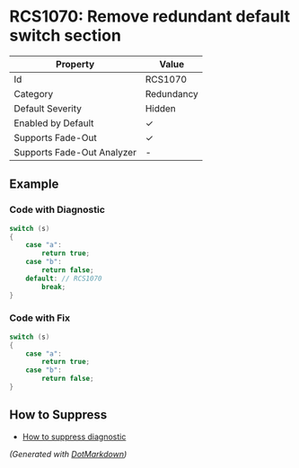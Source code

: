 # RCS1070: Remove redundant default switch section

| Property                    | Value      |
| --------------------------- | ---------- |
| Id                          | RCS1070    |
| Category                    | Redundancy |
| Default Severity            | Hidden     |
| Enabled by Default          | &#x2713;   |
| Supports Fade\-Out          | &#x2713;   |
| Supports Fade\-Out Analyzer | \-         |

## Example

### Code with Diagnostic

```csharp
switch (s)
{
    case "a":
        return true;
    case "b":
        return false;
    default: // RCS1070
        break;
}
```

### Code with Fix

```csharp
switch (s)
{
    case "a":
        return true;
    case "b":
        return false;
}
```

## How to Suppress

* [How to suppress diagnostic](../HowToConfigureAnalyzers#HowToSupressDiagnostic.md)

*\(Generated with [DotMarkdown](http://github.com/JosefPihrt/DotMarkdown)\)*